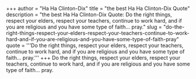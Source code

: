 +++
author = "Ha Ha Clinton-Dix"
title = "the best Ha Ha Clinton-Dix Quote"
description = "the best Ha Ha Clinton-Dix Quote: Do the right things, respect your elders, respect your teachers, continue to work hard, and if you are religious and you have some type of faith... pray."
slug = "do-the-right-things-respect-your-elders-respect-your-teachers-continue-to-work-hard-and-if-you-are-religious-and-you-have-some-type-of-faith-pray"
quote = '''Do the right things, respect your elders, respect your teachers, continue to work hard, and if you are religious and you have some type of faith... pray.'''
+++
Do the right things, respect your elders, respect your teachers, continue to work hard, and if you are religious and you have some type of faith... pray.
